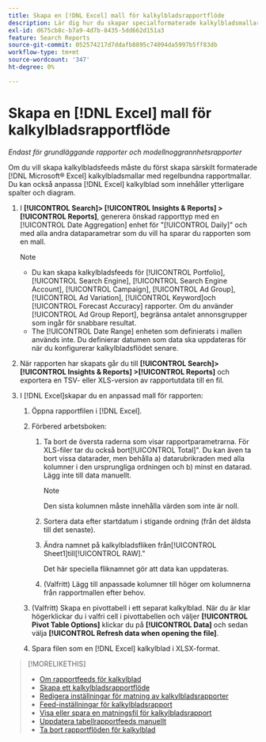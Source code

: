 ```yaml
---
title: Skapa en [!DNL Excel] mall för kalkylbladsrapportflöde
description: Lär dig hur du skapar specialformaterade kalkylbladsmallar.
exl-id: d675cb8c-b7a9-4d7b-8435-5dd662d151a3
feature: Search Reports
source-git-commit: 052574217d7ddafb8895c74094da5997b5ff83db
workflow-type: tm+mt
source-wordcount: '347'
ht-degree: 0%

---
```


# Skapa en [!DNL Excel] mall för kalkylbladsrapportflöde

*Endast för grundläggande rapporter och modellnoggrannhetsrapporter*

Om du vill skapa kalkylbladsfeeds måste du först skapa särskilt formaterade [!DNL Microsoft® Excel] kalkylbladsmallar med regelbundna rapportmallar. Du kan också anpassa [!DNL Excel] kalkylblad som innehåller ytterligare spalter och diagram.

1. I **[!UICONTROL Search]> [!UICONTROL Insights & Reports] >[!UICONTROL Reports]**, generera önskad rapporttyp med en [!UICONTROL Date Aggregation] enhet för &quot;[!UICONTROL Daily]&quot; och med alla andra dataparametrar som du vill ha sparar du rapporten som en mall.

   >[!NOTE]
   >
   > * Du kan skapa kalkylbladsfeeds för [!UICONTROL Portfolio], [!UICONTROL Search Engine], [!UICONTROL Search Engine Account], [!UICONTROL Campaign], [!UICONTROL Ad Group], [!UICONTROL Ad Variation], [!UICONTROL Keyword]och [!UICONTROL Forecast Accuracy] rapporter. Om du använder [!UICONTROL Ad Group Report], begränsa antalet annonsgrupper som ingår för snabbare resultat.
   > * The [!UICONTROL Date Range] enheten som definierats i mallen används inte. Du definierar datumen som data ska uppdateras för när du konfigurerar kalkylbladsflödet senare.

1. När rapporten har skapats går du till **[!UICONTROL Search]> [!UICONTROL Insights & Reports] >[!UICONTROL Reports]** och exportera en TSV- eller XLS-version av rapportutdata till en fil.

1. I [!DNL Excel]skapar du en anpassad mall för rapporten:

   1. Öppna rapportfilen i [!DNL Excel].

   1. Förbered arbetsboken:

      1. Ta bort de översta raderna som visar rapportparametrarna. För XLS-filer tar du också bort[!UICONTROL Total]&quot;. Du kan även ta bort vissa datarader, men behålla a) datarubrikraden med alla kolumner i den ursprungliga ordningen och b) minst en datarad. Lägg inte till data manuellt.

         >[!NOTE]
         >
         > Den sista kolumnen måste innehålla värden som inte är noll.

      2. Sortera data efter startdatum i stigande ordning (från det äldsta till det senaste).

      3. Ändra namnet på kalkylbladsfliken från[!UICONTROL Sheet1]till[!UICONTROL RAW].&quot;

         Det här speciella fliknamnet gör att data kan uppdateras.

      4. (Valfritt) Lägg till anpassade kolumner till höger om kolumnerna från rapportmallen efter behov.

   1. (Valfritt) Skapa en pivottabell i ett separat kalkylblad. När du är klar högerklickar du i valfri cell i pivottabellen och väljer **[!UICONTROL Pivot Table Options]** klickar du på **[!UICONTROL Data]** och sedan välja **[!UICONTROL Refresh data when opening the file]**.

   1. Spara filen som en [!DNL Excel] kalkylblad i XLSX-format.

>[!MORELIKETHIS]
>
>* [Om rapportfeeds för kalkylblad](spreadsheet-feed-about.md)
>* [Skapa ett kalkylbladsrapportflöde](spreadsheet-feed-create.md)
>* [Redigera inställningar för matning av kalkylbladsrapporter](spreadsheet-feed-edit.md)
>* [Feed-inställningar för kalkylbladsrapport](spreadsheet-feed-settings.md)
>* [Visa eller spara en matningsfil för kalkylbladsrapport](spreadsheet-feed-view-or-save.md)
>* [Uppdatera tabellrapportfeeds manuellt](spreadsheet-feed-refresh.md)
>* [Ta bort rapportflöden för kalkylblad](spreadsheet-feed-delete.md)

